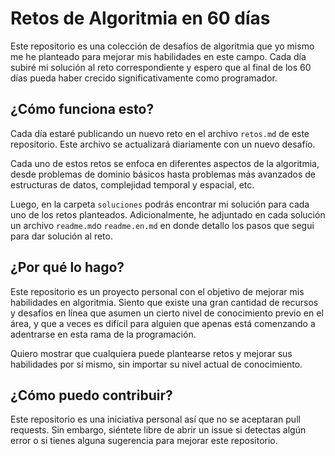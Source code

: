 # Retos de Algoritmia en 60 días

Este repositorio es una colección de desafíos de algoritmia que yo mismo me he planteado para mejorar mis habilidades en este campo. Cada día subiré mi solución al reto correspondiente y espero que al final de los 60 días pueda haber crecido significativamente como programador.

## ¿Cómo funciona esto?

Cada día estaré publicando un nuevo reto en el archivo `retos.md` de este repositorio. Este archivo se actualizará diariamente con un nuevo desafío.

Cada uno de estos retos se enfoca en diferentes aspectos de la algoritmia, desde problemas de dominio básicos hasta problemas más avanzados de estructuras de datos, complejidad temporal y espacial, etc.

Luego, en la carpeta `soluciones` podrás encontrar mi solución para cada uno de los retos planteados. Adicionalmente, he adjuntado en cada solución un archivo `readme.md`o `readme.en.md` en donde detallo los pasos que segui para dar solución al reto.

## ¿Por qué lo hago?

Este repositorio es un proyecto personal con el objetivo de mejorar mis habilidades en algoritmia. Siento que existe una gran cantidad de recursos y desafíos en línea que asumen un cierto nivel de conocimiento previo en el área, y que a veces es difícil para alguien que apenas está comenzando a adentrarse en esta rama de la programación.

Quiero mostrar que cualquiera puede plantearse retos y mejorar sus habilidades por sí mismo, sin importar su nivel actual de conocimiento.

## ¿Cómo puedo contribuir?

Este repositorio es una iniciativa personal así que no se aceptaran pull requests. Sin embargo, siéntete libre de abrir un issue si detectas algún error o si tienes alguna sugerencia para mejorar este repositorio.
